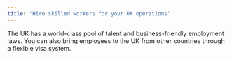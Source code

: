 ```yaml
---
title: "Hire skilled workers for your UK operations"
---
```

The UK has a world-class pool of talent and business-friendly employment laws. You can also bring employees to the UK from other countries through a flexible visa system.
